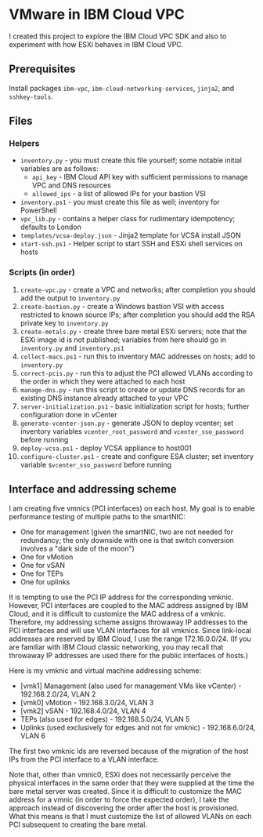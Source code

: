 # VMware in IBM Cloud VPC

I created this project to explore the IBM Cloud VPC SDK and also to experiment with how ESXi behaves in IBM Cloud VPC.

## Prerequisites
Install packages `ibm-vpc`, `ibm-cloud-networking-services`, `jinja2`, and `sshkey-tools`.

## Files

### Helpers

- `inventory.py` - you must create this file yourself; some notable initial variables are as follows:
  - `api_key` - IBM Cloud API key with sufficient permissions to manage VPC and DNS resources
  - `allowed_ips` - a list of allowed IPs for your bastion VSI
- `inventory.ps1` - you must create this file as well; inventory for PowerShell
- `vpc_lib.py` - contains a helper class for rudimentary idempotency; defaults to London
- `templates/vcsa-deploy.json` - Jinja2 template for VCSA install JSON
- `start-ssh.ps1` - Helper script to start SSH and ESXi shell services on hosts

### Scripts (in order)
1. `create-vpc.py` - create a VPC and networks; after completion you should add the output to `inventory.py`
2. `create-bastion.py` - create a Windows bastion VSI with access restricted to known source IPs; after completion you should add the RSA private key to `inventory.py`
3. `create-metals.py` - create three bare metal ESXi servers; note that the ESXi image id is not published; variables from here should go in `inventory.py` and `inventory.ps1`
4. `collect-macs.ps1` - run this to inventory MAC addresses on hosts; add to `inventory.py`
5. `correct-pcis.py` - run this to adjust the PCI allowed VLANs according to the order in which they were attached to each host
6. `manage-dns.py` - run this script to create or update DNS records for an existing DNS instance already attached to your VPC
7. `server-initialization.ps1` - basic initialization script for hosts; further configuration done in vCenter
8. `generate-vcenter-json.py` - generate JSON to deploy vcenter; set inventory variables `vcenter_root_password` and `vcenter_sso_password` before running
9. `deploy-vcsa.ps1` - deploy VCSA appliance to host001
10. `configure-cluster.ps1` - create and configure ESA cluster; set inventory variable `$vcenter_sso_password` before running

## Interface and addressing scheme

I am creating five vmnics (PCI interfaces) on each host. My goal is to enable performance testing of multiple paths to the smartNIC:

- One for management (given the smartNIC, two are not needed for redundancy; the only downside with one is that switch conversion involves a "dark side of the moon")
- One for vMotion
- One for vSAN
- One for TEPs
- One for uplinks

It is tempting to use the PCI IP address for the corresponding vmknic. However, PCI interfaces are coupled to the MAC address assigned by IBM Cloud, and it is difficult to customize the MAC address of a vmknic. Therefore, my addressing scheme assigns throwaway IP addresses to the PCI interfaces and will use VLAN interfaces for all vmknics. Since link-local addresses are reserved by IBM Cloud, I use the range 172.16.0.0/24. (If you are familiar with IBM Cloud classic networking, you may recall that throwaway IP addresses are used there for the public interfaces of hosts.)

Here is my vmknic and virtual machine addressing scheme:

- [vmk1] Management (also used for management VMs like vCenter) - 192.168.2.0/24, VLAN 2
- [vmk0] vMotion - 192.168.3.0/24, VLAN 3
- [vmk2] vSAN - 192.168.4.0/24, VLAN 4
- TEPs (also used for edges) - 192.168.5.0/24, VLAN 5
- Uplinks (used exclusively for edges and not for vmknic) - 192.168.6.0/24, VLAN 6

The first two vmknic ids are reversed because of the migration of the host IPs from the PCI interface to a VLAN interface.

Note that, other than vmnic0, ESXi does not necessarily perceive the physical interfaces in the same order that they were supplied at the time the bare metal server was created. Since it is difficult to customize the MAC address for a vmnic (in order to force the expected order), I take the approach instead of discovering the order after the host is provisioned. What this means is that I must customize the list of allowed VLANs on each PCI subsequent to creating the bare metal.

